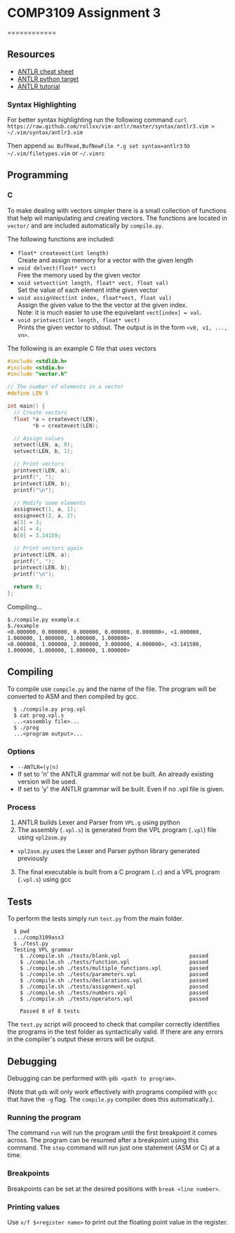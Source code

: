 # COMP3109 Assignment 3
============

## Resources
* [ANTLR cheat sheet](http://www.antlr.org/wiki/display/ANTLR3/ANTLR+Cheat+Sheet)
* [ANTLR python target](http://www.antlr.org/wiki/display/ANTLR3/Antlr3PythonTarget)
* [ANTLR tutorial](http://supportweb.cs.bham.ac.uk/docs/tutorials/docsystem/build/tutorials/antlr/antlr.html)

### Syntax Highlighting
For better syntax highlighting run the following command
```curl https://raw.github.com/rollxx/vim-antlr/master/syntax/antlr3.vim > ~/.vim/syntax/antlr3.vim```

Then append `au BufRead,BufNewFile *.g set syntax=antlr3` to `~/.vim/filetypes.vim` or `~/.vimrc`

## Programming

### C
To make dealing with vectors simpler there is a small collection of functions that help wil manipulating and creating vectors.
The functions are located in `vector/` and are included automatically by `compile.py`.

The following functions are included:
 * `float* createvect(int length)`  
   Create and assign memory for a vector with the given length
 * `void delvect(float* vect)`  
   Free the memory used by the given vector
 * `void setvect(int length, float* vect, float val)`  
   Set the value of each element inthe given vector
 * `void assignVect(int index, float*vect, float val)`  
   Assign the given value to the the vector at the given index.  
   Note: it is much easier to use the equivelant `vect[index] = val`.
 * `void printvect(int length, float* vect)`  
   Prints the given vector to stdout. The output is in the form `<v0, v1, ..., vn>`.

The following is an example C file that uses vectors
```C
#include <stdlib.h>
#include <stdio.h>
#include "vector.h"

// The number of elements in a vector
#define LEN 5

int main() {
  // Create vectors
  float *a = createvect(LEN),
        *b = createvect(LEN);

  // Assign values
  setvect(LEN, a, 0);
  setvect(LEN, b, 1);

  // Print vectors
  printvect(LEN, a);
  printf(", ");
  printvect(LEN, b);
  printf("\n");

  // Modify some elements
  assignvect(1, a, 1);
  assignvect(2, a, 2);
  a[3] = 3;
  a[4] = 4;
  b[0] = 3.14159;

  // Print vectors again
  printvect(LEN, a);
  printf(", ");
  printvect(LEN, b);
  printf("\n");

  return 0;
};
```
Compiling...
```shell
$./compile.py example.c
$./example
<0.000000, 0.000000, 0.000000, 0.000000, 0.000000>, <1.000000, 1.000000, 1.000000, 1.000000, 1.000000>
<0.000000, 1.000000, 2.000000, 3.000000, 4.000000>, <3.141590, 1.000000, 1.000000, 1.000000, 1.000000>
```

## Compiling
To compile use `compile.py` and the name of the file. The program will be converted to ASM and then compiled by gcc.
```shell
  $ ./compile.py prog.vpl
  $ cat prog.vpl.s
  ...<assembly file>...
  $ ./prog
  ...<program output>...
```
### Options
 * `--ANTLR=(y|n)`
  * If set to 'n' the ANTLR grammar will not be built. An already existing version will be used.
  * If set to 'y' the ANTLR grammar will be built. Even if no .vpl file is given.

### Process
 1. ANTLR builds Lexer and Parser from `VPL.g` using python
 2. The assembly (`.vpl.s`) is generated from the VPL program (`.vpl`) file using `vpl2asm.py`
   * `vpl2asm.py` uses the Lexer and Parser python library generated previously
 3. The final executable is built from a C program (`.c`) and a VPL program (`.vpl.s`) using gcc

## Tests
To perform the tests simply run `test.py` from the main folder.
```shell
  $ pwd
  .../comp3109ass3
  $ ./test.py
  Testing VPL grammar
    $ ./compile.sh ./tests/blank.vpl                      passed
    $ ./compile.sh ./tests/function.vpl                   passed
    $ ./compile.sh ./tests/multiple_functions.vpl         passed
    $ ./compile.sh ./tests/parameters.vpl                 passed
    $ ./compile.sh ./tests/declarations.vpl               passed
    $ ./compile.sh ./tests/assignment.vpl                 passed
    $ ./compile.sh ./tests/numbers.vpl                    passed
    $ ./compile.sh ./tests/operators.vpl                  passed

    Passed 8 of 8 tests
```

The `test.py` script will proceed to check that compiler
correctly identifies the programs in the test folder as syntactically valid.
If there are any errors in the compiler's output these errors will be output.

## Debugging
Debugging can be performed with `gdb <path to program>`.

(Note that `gdb` will only work effectively with programs compiled with `gcc` that have the `-g` flag.
The `compile.py` compiler does this automatically.).

### Running the program
The command `run` will run the program until the first breakpoint it comes across.
The program can be resumed after a breakpoint using this command.
The `step` command will run just one statement (ASM or C) at a time.

### Breakpoints
Breakpoints can be set at the desired positions with `break <line number>`.

### Printing values
Use `x/f $<register name>` to print out the floating point value in the register.
